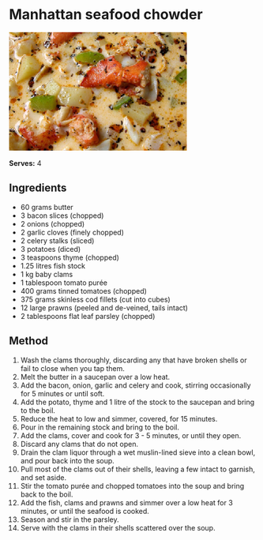 # Manhattan seafood chowder

![Manhattan seafood chowder](resources/manhattan-chowder.png)

**Serves:** 4

## Ingredients
- 60 grams butter
- 3 bacon slices (chopped)
- 2 onions (chopped)
- 2 garlic cloves (finely chopped)
- 2 celery stalks (sliced)
- 3 potatoes (diced)
- 3 teaspoons thyme (chopped)
- 1.25 litres fish stock
- 1 kg baby clams
- 1 tablespoon tomato purée
- 400 grams tinned tomatoes (chopped)
- 375 grams skinless cod fillets (cut into cubes)
- 12 large prawns (peeled and de-veined, tails intact)
- 2 tablespoons flat leaf parsley (chopped)

## Method
1. Wash the clams thoroughly, discarding any that have broken shells or fail to close when you tap them.
1. Melt the butter in a saucepan over a low heat.
1. Add the bacon, onion, garlic and celery and cook, stirring occasionally for 5 minutes or until soft.
1. Add the potato, thyme and 1 litre of the stock to the saucepan and bring to the boil.
1. Reduce the heat to low and simmer, covered, for 15 minutes.
1. Pour in the remaining stock and bring to the boil.
1. Add the clams, cover and cook for 3 - 5 minutes, or until they open.
1. Discard any clams that do not open.
1. Drain the clam liquor through a wet muslin-lined sieve into a clean bowl, and pour back into the soup.
1. Pull most of the clams out of their shells, leaving a few intact to garnish, and set aside.
1. Stir the tomato purée and chopped tomatoes into the soup and bring back to the boil.
1. Add the fish, clams and prawns and simmer over a low heat for 3 minutes, or until the seafood is cooked.
1. Season and stir in the parsley.
1. Serve with the clams in their shells scattered over the soup.